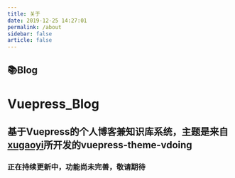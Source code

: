 ```yaml
---
title: 关于
date: 2019-12-25 14:27:01
permalink: /about
sidebar: false
article: false
---
```


## 📚Blog

# Vuepress_Blog
## 基于Vuepress的个人博客兼知识库系统，主题是来自[xugaoyi](https://github.com/xugaoyi)所开发的vuepress-theme-vdoing


### 正在持续更新中，功能尚未完善，敬请期待
